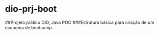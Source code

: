 # dio-prj-boot
##Projeto prático DIO, Java POO
###Estrutura básica para criação de um esquema de bootcamp.
